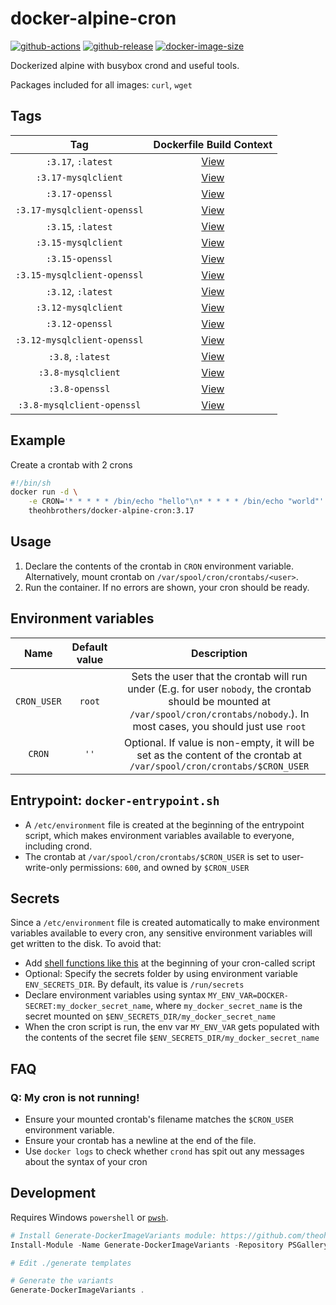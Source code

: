 # docker-alpine-cron

[![github-actions](https://github.com/theohbrothers/docker-alpine-cron/workflows/ci-master-pr/badge.svg)](https://github.com/theohbrothers/docker-alpine-cron/actions)
[![github-release](https://img.shields.io/github/v/release/theohbrothers/docker-alpine-cron?style=flat-square)](https://github.com/theohbrothers/docker-alpine-cron/releases/)
[![docker-image-size](https://img.shields.io/docker/image-size/theohbrothers/docker-alpine-cron/latest)](https://hub.docker.com/r/theohbrothers/docker-alpine-cron)

Dockerized alpine with busybox crond and useful tools.

Packages included for all images: `curl`, `wget`

## Tags

| Tag | Dockerfile Build Context |
|:-------:|:---------:|
| `:3.17`, `:latest` | [View](variants/3.17) |
| `:3.17-mysqlclient` | [View](variants/3.17-mysqlclient) |
| `:3.17-openssl` | [View](variants/3.17-openssl) |
| `:3.17-mysqlclient-openssl` | [View](variants/3.17-mysqlclient-openssl) |
| `:3.15`, `:latest` | [View](variants/3.15) |
| `:3.15-mysqlclient` | [View](variants/3.15-mysqlclient) |
| `:3.15-openssl` | [View](variants/3.15-openssl) |
| `:3.15-mysqlclient-openssl` | [View](variants/3.15-mysqlclient-openssl) |
| `:3.12`, `:latest` | [View](variants/3.12) |
| `:3.12-mysqlclient` | [View](variants/3.12-mysqlclient) |
| `:3.12-openssl` | [View](variants/3.12-openssl) |
| `:3.12-mysqlclient-openssl` | [View](variants/3.12-mysqlclient-openssl) |
| `:3.8`, `:latest` | [View](variants/3.8) |
| `:3.8-mysqlclient` | [View](variants/3.8-mysqlclient) |
| `:3.8-openssl` | [View](variants/3.8-openssl) |
| `:3.8-mysqlclient-openssl` | [View](variants/3.8-mysqlclient-openssl) |

## Example

Create a crontab with 2 crons

```sh
#!/bin/sh
docker run -d \
    -e CRON='* * * * * /bin/echo "hello"\n* * * * * /bin/echo "world"'
    theohbrothers/docker-alpine-cron:3.17
```

## Usage

1. Declare the contents of the crontab in `CRON` environment variable. Alternatively, mount crontab on `/var/spool/cron/crontabs/<user>`.
2. Run the container. If no errors are shown, your cron should be ready.

## Environment variables

| Name | Default value | Description
|:-------:|:---------------:|:---------:|
| `CRON_USER` | `root` | Sets the user that the crontab will run under (E.g. for user `nobody`, the crontab should be mounted at `/var/spool/cron/crontabs/nobody`.). In most cases, you should just use `root`
| `CRON` | `''` | Optional. If value is non-empty, it will be set as the content of the crontab at `/var/spool/cron/crontabs/$CRON_USER`

## Entrypoint: `docker-entrypoint.sh`

- A `/etc/environment` file is created at the beginning of the entrypoint script, which makes environment variables available to everyone, including crond.
- The crontab at `/var/spool/cron/crontabs/$CRON_USER` is set to user-write-only permissions: `600`, and owned by `$CRON_USER`

## Secrets

Since a `/etc/environment` file is created automatically to make environment variables available to every cron, any sensitive environment variables will get written to the disk. To avoid that:

- Add [shell functions like this](https://github.com/startersclan/docker-hlstatsxce-daemon/blob/v1.6.19/variants/alpine/cron/docker-entrypoint.sh#L7-L58) at the beginning of your cron-called script
- Optional: Specify the secrets folder by using environment variable `ENV_SECRETS_DIR`. By default, its value is `/run/secrets`
- Declare environment variables using syntax `MY_ENV_VAR=DOCKER-SECRET:my_docker_secret_name`, where `my_docker_secret_name` is the secret mounted on `$ENV_SECRETS_DIR/my_docker_secret_name`
- When the cron script is run, the env var `MY_ENV_VAR` gets populated with the contents of the secret file `$ENV_SECRETS_DIR/my_docker_secret_name`

## FAQ

### Q: My cron is not running!

- Ensure your mounted crontab's filename matches the `$CRON_USER` environment variable.
- Ensure your crontab has a newline at the end of the file.
- Use `docker logs` to check whether `crond` has spit out any messages about the syntax of your cron

## Development

Requires Windows `powershell` or [`pwsh`](https://github.com/PowerShell/PowerShell).

```powershell
# Install Generate-DockerImageVariants module: https://github.com/theohbrothers/Generate-DockerImageVariants
Install-Module -Name Generate-DockerImageVariants -Repository PSGallery -Scope CurrentUser -Force -Verbose

# Edit ./generate templates

# Generate the variants
Generate-DockerImageVariants .
```